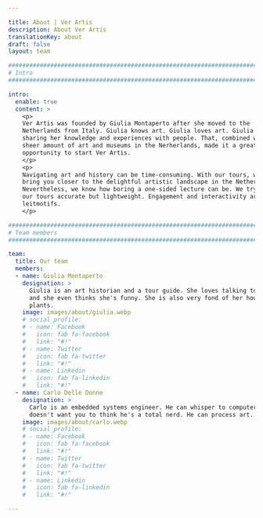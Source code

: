 ```yaml
---

title: About | Ver Artis
description: About Ver Artis
translationKey: about
draft: false
layout: team

################################################################################
# Intro
################################################################################

intro:
  enable: true
  content: >
    <p>
    Ver Artis was founded by Giulia Montaperto after she moved to the
    Netherlands from Italy. Giulia knows art. Giulia loves art. Giulia enjoys
    sharing her knowledge and experiences with people. That, combined with the
    sheer amount of art and museums in the Nerherlands, made it a great
    opportunity to start Ver Artis.
    </p>
    <p>
    Navigating art and history can be time-consuming. With our tours, we hope to
    bring you closer to the delightful artistic landscape in the Netherlands.
    Nevertheless, we know how boring a one-sided lecture can be. We try to keep
    our tours accurate but lightweight. Engagement and interactivity are our
    leitmotifs.
    </p>

################################################################################
# Team members
################################################################################

team:
  title: Our team
  members:
  - name: Giulia Montaperto
    designation: >
      Giulia is an art historian and a tour guide. She loves talking to people
      and she even thinks she's funny. She is also very fond of her house
      plants.
    image: images/about/giulia.webp
    # social_profile:
    # - name: Facebook
    #   icon: fab fa-facebook
    #   link: "#!"
    # - name: Twitter
    #   icon: fab fa-twitter
    #   link: "#!"
    # - name: Linkedin
    #   icon: fab fa-linkedin
    #   link: "#!"
  - name: Carlo Delle Donne
    designation: >
      Carlo is an embedded systems engineer. He can whisper to computers, but he
      doesn't want you to think he's a total nerd. He can process art.
    image: images/about/carlo.webp
    # social_profile:
    # - name: Facebook
    #   icon: fab fa-facebook
    #   link: "#!"
    # - name: Twitter
    #   icon: fab fa-twitter
    #   link: "#!"
    # - name: Linkedin
    #   icon: fab fa-linkedin
    #   link: "#!"

---
```

